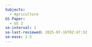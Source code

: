 ```yaml
---
Subjects:
  - Agriculture
GS Paper:
  - GS 3
se-interval: 1
se-last-reviewed: 2025-07-16T02:47:32
se-ease: 2.5
---
```

